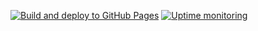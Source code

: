 [![Build and deploy to GitHub Pages](https://github.com/alexandre-touret/blog/actions/workflows/github-pages.yml/badge.svg?branch=main)](https://github.com/alexandre-touret/blog/actions/workflows/github-pages.yml)
[![Uptime monitoring](https://github.com/alexandre-touret/blog/actions/workflows/uptime_monitoring.yml/badge.svg?branch=main)](https://github.com/alexandre-touret/blog/actions/workflows/uptime_monitoring.yml)
